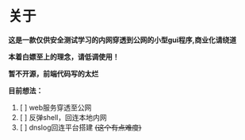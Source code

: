 # 关于
**这是一款仅供安全测试学习的内网穿透到公网的小型gui程序,商业化请绕道**

**本着白嫖至上的理念，请低调使用！**

**暂不开源，前端代码写的太烂**

**目前想法：**

1. [ ] web服务穿透至公网
2. [ ] 反弹shell，回连本地内网
3. [ ] dnslog回连平台搭建 ~~(这个有点难度)~~